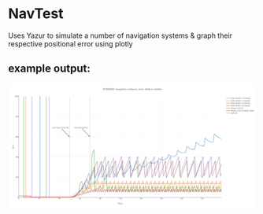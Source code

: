 # NavTest

Uses Yazur to simulate a number of navigation systems & graph their respective positional error using plotly


## example output:

![](output.png)
